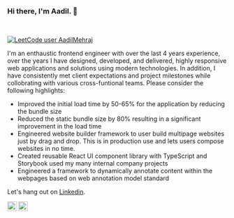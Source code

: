 ### Hi there, I'm Aadil.  👋
<br>

[![LeetCode user AadilMehraj](https://img.shields.io/badge/dynamic/json?style=flat&labelColor=black&color=%23ffa116&label=Solved&query=solved&url=https%3A%2F%2Fleetcode-badge.vercel.app%2Fapi%2Fusers%2FAadilMehraj&logo=leetcode&logoColor=yellow)](https://leetcode.com/AadilMehraj/)

I'm an enthaustic frontend engineer with over the last 4 years experience, over the years I have designed, developed, and delivered, highly responsive web applications and solutions using modern technologies.  In addition, I have consistently met client expectations and project milestones while collobrating with various cross-funtional teams. Please consider the following highlights:

- Improved the initial load time by 50-65% for the application by reducing the bundle size
- Reduced the static bundle size by 80% resulting in a significant improvement in the load time
- Engineered website builder framework to user build multipage websites just by drag and drop. This is in production use and lets users compose websites in no time.
- Created reusable React UI component library with TypeScript and Storybook used my many internal company projects
- Engineered a framework to dynamically annotate content within the webpages based on web annotation model standard

Let's hang out on [Linkedin](https://www.linkedin.com/in/aadilmehraj).

<a href="https://twitter.com/aadilmbhat">
  <img align="left" alt="Aadil Mehraj | Twitter" width="22px" src="https://raw.githubusercontent.com/peterthehan/peterthehan/master/assets/twitter.svg" />
</a>
<a href="https://www.linkedin.com/in/aadilmehraj">
  <img align="left" alt="Abhishek's LinkedIN" width="22px" src="https://raw.githubusercontent.com/peterthehan/peterthehan/master/assets/linkedin.svg" />
</a>
<!--
**AadilMehrajBhat/AadilMehrajBhat** is a ✨ _special_ ✨ repository because its `README.md` (this file) appears on your GitHub profile.

Here are some ideas to get you started:

- 🔭 I’m currently working on ...
- 🌱 I’m currently learning ...
- 👯 I’m looking to collaborate on ...
- 🤔 I’m looking for help with ...
- 💬 Ask me about ...
- 📫 How to reach me: ...
- 😄 Pronouns: ...
- ⚡ Fun fact: ...
-->

